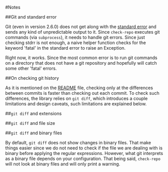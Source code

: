 #Notes

##Git and standard error

Git (even in version 2.6.0) does not get along with the [standard error](https://bugs.debian.org/cgi-bin/bugreport.cgi?bug=447395) and sends any kind of unpredictable output to it. Since `check-repo` executes git commands (via `subprocess`), it needs to handle git errors. Since just checking stdrr is not enough, a naive helper function checks for the keyword 'fatal' in the standard error to raise an Exception.

Right now, it works. Since the most common error is to run git commands on a directory that does not have a git repository and hopefully will catch some other 'fatal' errors.

##On checking git history

As it is mentioned on the [README](/README.md) file, checking only at the differences between commits is faster than checking out each commit. To check such differences, the library relies on `git diff`, which introduces a couple limitations and design caveats, such limitations are explained below.

##`git diff` and extensions

##`git diff` and file size

##`git diff`  and binary files

By default, `git diff` does not show changes in binary files. That make things easier since we do not need to check if the file we are dealing with is binary before applying the regular expressions. However, what git interprets as a binary file depends on your configuration. That being said, `check-repo` will not look at binary files and will only print a warning.